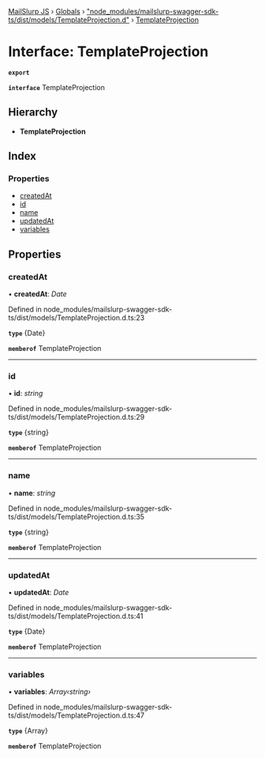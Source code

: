 [MailSlurp JS](../README.md) › [Globals](../globals.md) › ["node_modules/mailslurp-swagger-sdk-ts/dist/models/TemplateProjection.d"](../modules/_node_modules_mailslurp_swagger_sdk_ts_dist_models_templateprojection_d_.md) › [TemplateProjection](_node_modules_mailslurp_swagger_sdk_ts_dist_models_templateprojection_d_.templateprojection.md)

# Interface: TemplateProjection

**`export`** 

**`interface`** TemplateProjection

## Hierarchy

* **TemplateProjection**

## Index

### Properties

* [createdAt](_node_modules_mailslurp_swagger_sdk_ts_dist_models_templateprojection_d_.templateprojection.md#createdat)
* [id](_node_modules_mailslurp_swagger_sdk_ts_dist_models_templateprojection_d_.templateprojection.md#id)
* [name](_node_modules_mailslurp_swagger_sdk_ts_dist_models_templateprojection_d_.templateprojection.md#name)
* [updatedAt](_node_modules_mailslurp_swagger_sdk_ts_dist_models_templateprojection_d_.templateprojection.md#updatedat)
* [variables](_node_modules_mailslurp_swagger_sdk_ts_dist_models_templateprojection_d_.templateprojection.md#variables)

## Properties

###  createdAt

• **createdAt**: *Date*

Defined in node_modules/mailslurp-swagger-sdk-ts/dist/models/TemplateProjection.d.ts:23

**`type`** {Date}

**`memberof`** TemplateProjection

___

###  id

• **id**: *string*

Defined in node_modules/mailslurp-swagger-sdk-ts/dist/models/TemplateProjection.d.ts:29

**`type`** {string}

**`memberof`** TemplateProjection

___

###  name

• **name**: *string*

Defined in node_modules/mailslurp-swagger-sdk-ts/dist/models/TemplateProjection.d.ts:35

**`type`** {string}

**`memberof`** TemplateProjection

___

###  updatedAt

• **updatedAt**: *Date*

Defined in node_modules/mailslurp-swagger-sdk-ts/dist/models/TemplateProjection.d.ts:41

**`type`** {Date}

**`memberof`** TemplateProjection

___

###  variables

• **variables**: *Array‹string›*

Defined in node_modules/mailslurp-swagger-sdk-ts/dist/models/TemplateProjection.d.ts:47

**`type`** {Array<string>}

**`memberof`** TemplateProjection
